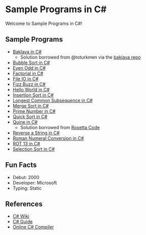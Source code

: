 # Sample Programs in C#

Welcome to Sample Programs in C#!

## Sample Programs

- [Baklava in C#][8]
  - Solution borrowed from @toturkmen via the [baklava repo][1]
- [Bubble Sort in C#][11]
- [Even Odd in C#][12]
- [Factorial in C#][13]
- [File IO in C#][14]
- [Fizz Buzz in C#][4]
- [Hello World in C#][2]
- [Insertion Sort in C#][15]
- [Longest Common Subsequence in C#][10]
- [Merge Sort in C#][16]
- [Prime Number in C#][17]
- [Quick Sort in C#][18]
- [Quine in C#][19]
  - Solution borrowed from [Rosetta Code][20]
- [Reverse a String in C#][3]
- [Roman Numeral Conversion in C#][9]
- [ROT 13 in C#][21]
- [Selection Sort in C#][22]

## Fun Facts

- Debut: 2000
- Developer: Microsoft
- Typing: Static

## References

- [C# Wiki][5]
- [C# Guide][6]
- [Online C# Compiler][7]

[1]: https://github.com/toturkmen/baklava
[2]: https://therenegadecoder.com/code/hello-world-in-c-sharp/
[3]: https://github.com/jrg94/sample-programs/issues/80
[4]: https://github.com/TheRenegadeCoder/sample-programs/issues/351
[5]: https://en.wikipedia.org/wiki/C_Sharp_(programming_language)
[6]: https://docs.microsoft.com/en-us/dotnet/csharp/
[7]: https://www.jdoodle.com/compile-c-sharp-online
[8]: https://github.com/TheRenegadeCoder/sample-programs/issues/423
[9]: https://github.com/TheRenegadeCoder/sample-programs/issues/593
[10]: https://github.com/TheRenegadeCoder/sample-programs/issues/642
[11]: https://github.com/TheRenegadeCoder/sample-programs/issues/886
[12]: https://github.com/TheRenegadeCoder/sample-programs/issues/889
[13]: https://github.com/TheRenegadeCoder/sample-programs/issues/893
[14]: https://github.com/TheRenegadeCoder/sample-programs/issues/896
[15]: https://github.com/TheRenegadeCoder/sample-programs/issues/899
[16]: https://github.com/TheRenegadeCoder/sample-programs/issues/902
[17]: https://github.com/TheRenegadeCoder/sample-programs/issues/905
[18]: https://github.com/TheRenegadeCoder/sample-programs/issues/908
[19]: https://github.com/TheRenegadeCoder/sample-programs/issues/911
[20]: https://rosettacode.org/wiki/Quine#C.23
[21]: https://github.com/TheRenegadeCoder/sample-programs/issues/914
[22]: https://github.com/TheRenegadeCoder/sample-programs/issues/917
